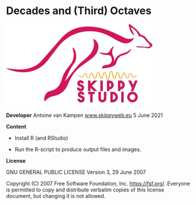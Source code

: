 # Decades and (Third) Octaves



![](https://github.com/SkippyWeb/Images/blob/main/SkippyStudio.jpg)



**Developer**
    Antoine van Kampen
    www.skippyweb.eu
   5 June 2021



**Content**

- Install R (and RStudio)
  
- Run the R-script to produce output files and images.
  



**License**

GNU GENERAL PUBLIC LICENSE
Version 3, 29 June 2007

Copyright (C) 2007 Free Software Foundation, Inc. <https://fsf.org/> .Everyone is permitted to copy and distribute verbatim copies of this license document, but changing it is not allowed.
